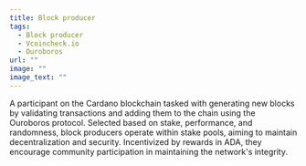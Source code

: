 ```yaml
---
title: Block producer
tags:
  - Block producer
  - Vcoincheck.io
  - Ouroboros
url: ""
image: ""
image_text: ""
---
```


A participant on the Cardano blockchain tasked with generating new blocks by validating transactions and adding them to the chain using the Ouroboros protocol. Selected based on stake, performance, and randomness, block producers operate within stake pools, aiming to maintain decentralization and security. Incentivized by rewards in ADA, they encourage community participation in maintaining the network's integrity.
